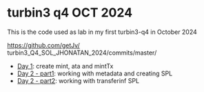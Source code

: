 # turbin3 q4 OCT 2024 

This is the code used as lab in my first turbin3-q4 in October 2024

https://github.com/getJv/
turbin3_Q4_SOL_JHONATAN_2024/commits/master/

* [Day 1][]: create mint, ata and mintTx
* [Day 2 - part1][]: working with metadata and creating SPL
* [Day 2 - part2][]: working with transferinf SPL


[Day 1]: https://github.com/getJv/turbin3_Q4_SOL_JHONATAN_2024/commit/bb380423a8029b20930d6d1c7f11cdadb9640b0c

[Day 2 - part1]: https://github.com/getJv/turbin3_Q4_SOL_JHONATAN_2024/commit/40c663d75541ee054fec4e7c26dd92405da699a2

[Day 2 - part2]: https://github.com/getJv/turbin3_Q4_SOL_JHONATAN_2024/commit/b163a2ebb057b2a28dd811d39d2979fff25c06cc